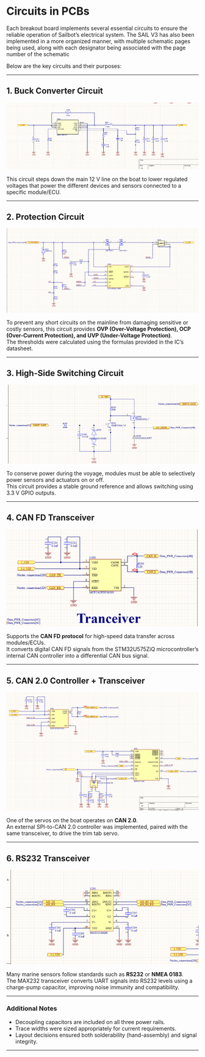 # Circuits in PCBs

Each breakout board implements several essential circuits to ensure the reliable operation of Sailbot’s electrical system. 
The SAIL V3 has also been implemented in a more organized manner, with multiple schematic pages being used, along with each designator being associated with the page number of the schematic

Below are the key circuits and their purposes:

---

## 1. Buck Converter Circuit

![Buck Converter](../../images/Buck_Converter_Circuit.png)

This circuit steps down the main 12 V line on the boat to lower regulated voltages that power the different devices and sensors connected to a specific module/ECU.

---

## 2. Protection Circuit

![Protection Circuit](../../images/Protection_Circuit.png)

To prevent any short circuits on the mainline from damaging sensitive or costly sensors, this circuit provides **OVP (Over-Voltage Protection), OCP (Over-Current Protection), and UVP (Under-Voltage Protection)**.  
The thresholds were calculated using the formulas provided in the IC’s datasheet.

---

## 3. High-Side Switching Circuit

![High Side Switch](../../images/High_Side_Switch_Circuit.png)

To conserve power during the voyage, modules must be able to selectively power sensors and actuators on or off.  
This circuit provides a stable ground reference and allows switching using 3.3 V GPIO outputs.

---

## 4. CAN FD Transceiver

![CANFD Transceiver](../../images/CANFD_Tranceiver_Circuit.png)

Supports the **CAN FD protocol** for high-speed data transfer across modules/ECUs.  
It converts digital CAN FD signals from the STM32U575ZiQ microcontroller’s internal CAN controller into a differential CAN bus signal.

---

## 5. CAN 2.0 Controller + Transceiver

![CAN Servo Circuit](../../images/CAN_Servo_Circuit.png)

One of the servos on the boat operates on **CAN 2.0**.  
An external SPI-to-CAN 2.0 controller was implemented, paired with the same transceiver, to drive the trim tab servo.

---

## 6. RS232 Transceiver

![RS232 Transceiver](../../images/RS232_Tranceiver_Circuit.png)

Many marine sensors follow standards such as **RS232** or **NMEA 0183**.  
The MAX232 transceiver converts UART signals into RS232 levels using a charge-pump capacitor, improving noise immunity and compatibility.

---

### Additional Notes
- Decoupling capacitors are included on all three power rails.  
- Trace widths were sized appropriately for current requirements.  
- Layout decisions ensured both solderability (hand-assembly) and signal integrity.

---
